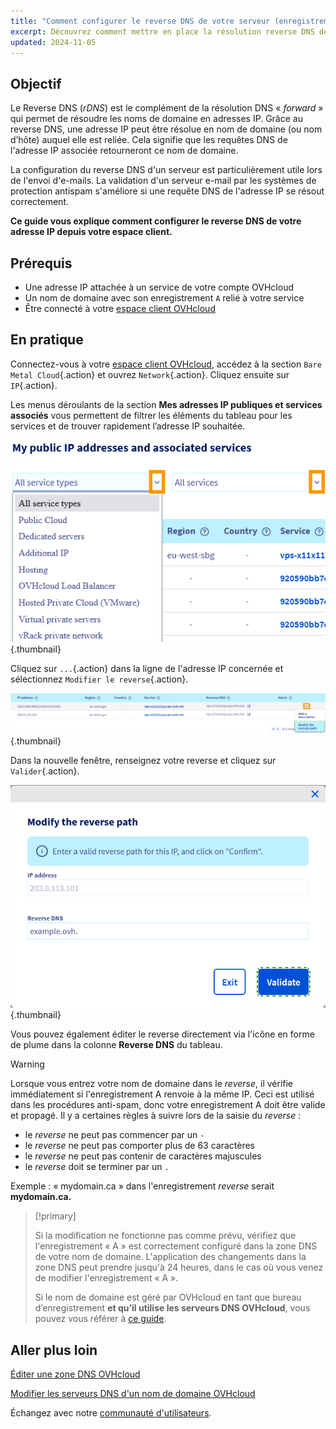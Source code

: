 ```yaml
---
title: "Comment configurer le reverse DNS de votre serveur (enregistrement PTR)"
excerpt: Découvrez comment mettre en place la résolution reverse DNS de votre adresse IP depuis votre espace client
updated: 2024-11-05
---
```


## Objectif

Le Reverse DNS (*rDNS*) est le complément de la résolution DNS « *forward* » qui permet de résoudre les noms de domaine en adresses IP. Grâce au reverse DNS, une adresse IP peut être résolue en nom de domaine (ou nom d’hôte) auquel elle est reliée. Cela signifie que les requêtes DNS de l'adresse IP associée retourneront ce nom de domaine.

La configuration du reverse DNS d'un serveur est particulièrement utile lors de l'envoi d'e-mails. La validation d'un serveur e-mail par les systèmes de protection antispam s'améliore si une requête DNS de l'adresse IP se résout correctement.

**Ce guide vous explique comment configurer le reverse DNS de votre adresse IP depuis votre espace client.**

## Prérequis

- Une adresse IP attachée à un service de votre compte OVHcloud
- Un nom de domaine avec son enregistrement `A` relié à votre service
- Être connecté à votre [espace client OVHcloud](/links/manager)

## En pratique

Connectez-vous à votre [espace client OVHcloud](/links/manager), accédez à la section `Bare Metal Cloud`{.action} et ouvrez `Network`{.action}. Cliquez ensuite sur `IP`{.action}.

Les menus déroulants de la section **Mes adresses IP publiques et services associés** vous permettent de filtrer les éléments du tableau pour les services et de trouver rapidement l’adresse IP souhaitée.

![Reverse DNS](/pages/assets/screens/control_panel/product-selection/bare-metal-cloud/network/filterip.png){.thumbnail}

Cliquez sur `...`{.action} dans la ligne de l'adresse IP concernée et sélectionnez `Modifier le reverse`{.action}.

![Reverse DNS](/pages/assets/screens/control_panel/product-selection/bare-metal-cloud/network/modifyreverse.png){.thumbnail}

Dans la nouvelle fenêtre, renseignez votre reverse et cliquez sur `Valider`{.action}.

![Reverse DNS](/pages/assets/screens/control_panel/product-selection/bare-metal-cloud/network/enterreverse.png){.thumbnail}

Vous pouvez également éditer le reverse directement via l'icône en forme de plume dans la colonne **Reverse DNS** du tableau.

> [!warning]
> Lorsque vous entrez votre nom de domaine dans le *reverse*, il vérifie immédiatement si l'enregistrement A renvoie à la même IP. Ceci est utilisé dans les procédures anti-spam, donc votre enregistrement A doit être valide et propagé. Il y a certaines règles à suivre lors de la saisie du *reverse* :
>
>  - le *reverse* ne peut pas commencer par un `-`
>  - le *reverse* ne peut pas comporter plus de 63 caractères
>  - le *reverse* ne peut pas contenir de caractères majuscules
>  - le *reverse* doit se terminer par un `.`
>
> Exemple : « mydomain.ca » dans l'enregistrement *reverse* serait **mydomain.ca.**
>

> [!primary]
>
> Si la modification ne fonctionne pas comme prévu, vérifiez que l'enregistrement « A » est correctement configuré dans la zone DNS de votre nom de domaine. L'application des changements dans la zone DNS peut prendre jusqu'à 24 heures, dans le cas où vous venez de modifier l'enregistrement « A ».
>
> Si le nom de domaine est géré par OVHcloud en tant que bureau d’enregistrement **et qu’il utilise les serveurs DNS OVHcloud**, vous pouvez vous référer à [ce guide](/pages/web_cloud/domains/dns_zone_edit).
>

## Aller plus loin

[Éditer une zone DNS OVHcloud](/pages/web_cloud/domains/dns_zone_edit)

[Modifier les serveurs DNS d'un nom de domaine OVHcloud](/pages/web_cloud/domains/dns_server_edit)

Échangez avec notre [communauté d'utilisateurs](/links/community).